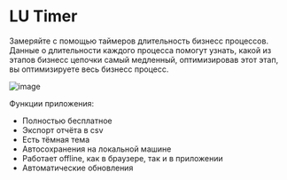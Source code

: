 # LU Timer
Замеряйте с помощью таймеров длительность бизнесс процессов. Данные о длительности каждого процесса помогут узнать, какой из этапов бизнесс цепочки самый медленный, оптимизировав этот этап, вы оптимизируете весь бизнесс процесс.

![image](https://user-images.githubusercontent.com/2098777/31824977-61aca008-b5b9-11e7-9def-0ef6c1f5a802.png)

Функции приложения:
* Полностью бесплатное
* Экспорт отчёта в csv
* Есть тёмная тема
* Автосохранения на локальной машине
* Работает offline, как в браузере, так и в приложении
* Автоматические обновления

